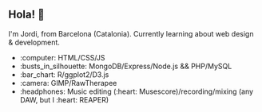 ## Hola! 👋 

I'm Jordi, from Barcelona (Catalonia). Currently learning about web design & development.

<ul>
  <li> :computer: HTML/CSS/JS </li>
  <li> :busts_in_silhouette: MongoDB/Express/Node.js && PHP/MySQL</li>
  <li> :bar_chart: R/ggplot2/D3.js </li>
  <li> :camera: GIMP/RawTherapee </li>
  <li> :headphones: Music editing (:heart: Musescore)/recording/mixing (any DAW, but I :heart: REAPER) </li>
<ul>




<!--
**jordisz/jordisz** is a ✨ _special_ ✨ repository because its `README.md` (this file) appears on your GitHub profile.

Here are some ideas to get you started:

- 🔭 I’m currently working on ...
- 
- 👯 I’m looking to collaborate on ...
- 🤔 I’m looking for help with ...
- 💬 Ask me about ...
- 📫 How to reach me: ...
- 😄 Pronouns: ...
- ⚡ Fun fact: ...
-->
